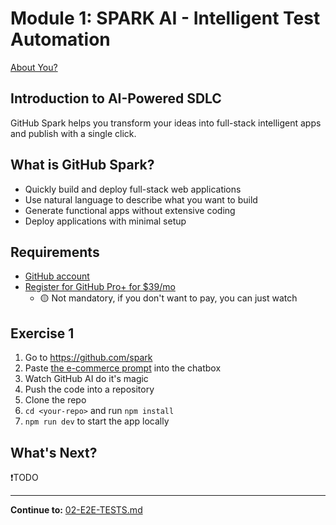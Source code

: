 # Module 1: SPARK AI - Intelligent Test Automation

[About You?](https://www.menti.com/al2kjmdkno3a)

## Introduction to AI-Powered SDLC

GitHub Spark helps you transform your ideas into full-stack intelligent apps and publish with a single click.

## What is GitHub Spark?

- Quickly build and deploy full-stack web applications
- Use natural language to describe what you want to build
- Generate functional apps without extensive coding
- Deploy applications with minimal setup

## Requirements

- [GitHub account](https://github.com/)
- [Register for GitHub Pro+ for $39/mo](https://bit.ly/gh-spark-reg)
  - 🟡 Not mandatory, if you don't want to pay, you can just watch

## Exercise 1

1. Go to https://github.com/spark
2. Paste [the e-commerce prompt](../assets/ai-prompts/create-web-app.md) into the chatbox
3. Watch GitHub AI do it's magic
4. Push the code into a repository
5. Clone the repo
6. `cd <your-repo>` and run `npm install`
7. `npm run dev` to start the app locally
## What's Next?

❗TODO

---

**Continue to:** [02-E2E-TESTS.md](./02-E2E-TESTS.md)
